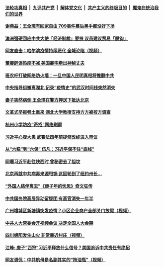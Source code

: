 

####  [法轮功真相](../../../../basic/blob/master/README.md?t=04272201) &nbsp;|&nbsp; [九评共产党](../../../../9ping.md/blob/master/README.md?t=04272201) &nbsp;|&nbsp; [解体党文化](../../../../jtdwh.md/blob/master/README.md?t=04272201)  &nbsp;|&nbsp; [共产主义的终极目的](../../../../gczydzjmd.md/blob/master/README.md?t=04272201) &nbsp;|&nbsp; [魔鬼在统治我们的世界](../../../../mgztzwmdsj.md/blob/master/README.md?t=04272201) 

#### [谢燕益：王全璋有回家自由 709事件幕后黑手都没好下场](../pages/soh5/371944.md?t=04272201) 
#### [澳洲强硬回应中共大使「经济制裁」要挟 议员建议贸易「脱钩」](../pages/soh5/371866.md?t=04272201) 
#### [网友直击：哈尔滨疫情持续恶化  全城沦陷（视频）](../pages/soh5/371923.md?t=04272201) 
#### [董卿辟谣热度不减 美国豪宅牵出神秘丈夫](../pages/soh5/371914.md?t=04272201) 
#### [班农吁打破网络防火墙：一旦中国人民明真相将推翻中共](../pages/soh5/371920.md?t=04272201) 
#### [中央指导组撤​​离湖北 记录“疫情史”的武汉时间线突然消失](../pages/soh5/371902.md?t=04272201) 
#### [妻子突然病倒 王全璋在警方押送下抵达北京](../pages/soh5/371905.md?t=04272201) 
#### [文革式举报卷土重来 湖北大学教授支持方方被校方调查](../pages/soh5/371815.md?t=04272201) 
#### [杭州小学防疫“奇招”网络刷屏](../pages/soh5/371854.md?t=04272201) 
#### [习近平心腹大患 武警法四年前提修改终进入审议](../pages/soh5/371845.md?t=04272201) 
#### [从“六稳”到“六保” 伍凡：习近平保不住“底线”](../pages/soh5/371830.md?t=04272201) 
#### [网曝习近平赴往陕西时 曾秘密去了祖坟](../pages/soh5/371824.md?t=04272201) 
#### [北京再就中共病毒来源甩锅 这回轮到了纽约州长...](../pages/soh5/371725.md?t=04272201) 
#### [“外国人结伴离去”《庚子年的忧思》奇文狂传](../pages/soh5/371755.md?t=04272201) 
#### [中共国务院高层异动留疑团  有高官消失一年半](../pages/soh5/371746.md?t=04272201) 
#### [广州增城区新塘镇突发疫情？小区企业商户全部关门放假（视频）](../pages/soh5/371716.md?t=04272201) 
#### [中共人大常委会开视频会议 决定全国人大会期](../pages/soh5/371704.md?t=04272201) 
#### [四川绵阳发生山火  非常靠近村庄（视频）](../pages/soh5/371671.md?t=04272201) 
#### [江峰: 庚子“西狩”习近平释放什么信号？美国追诉中共责任有绝招](../pages/soh5/371662.md?t=04272201) 
#### [网友调侃：中共航母是名副其实的“拖油瓶”（视频）](../pages/soh5/371602.md?t=04272201) 
